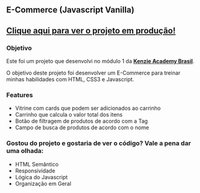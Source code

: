 E-Commerce (Javascript Vanilla)
---

## [Clique aqui para ver o projeto em produção!](https://leonardoliska.github.io/E-Commerce/)

### Objetivo

Este foi um projeto que desenvolvi no módulo 1 da [**Kenzie Academy Brasil**](https://www.linkedin.com/school/kenzie-brasil/).

O objetivo deste projeto foi desenvolver um E-Commerce para treinar minhas habilidades com HTML, CSS3 e Javascript.


### Features

- Vitrine com cards que podem ser adicionados ao carrinho
- Carrinho que calcula o valor total dos itens
- Botão de filtragem de produtos de acordo com a Tag
- Campo de busca de produtos de acordo com o nome


### Gostou do projeto e gostaria de ver o código? Vale a pena dar uma olhada:

- HTML Semântico
- Responsividade
- Lógica do Javascript
- Organização em Geral
